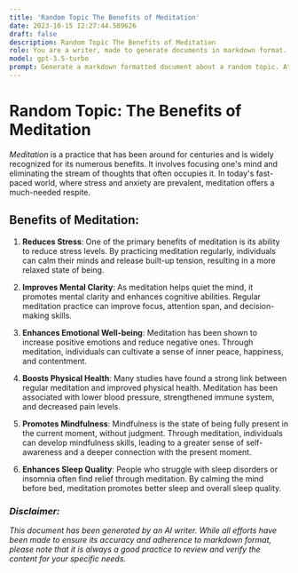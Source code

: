 ```yaml
---
title: 'Random Topic The Benefits of Meditation'
date: 2023-10-15 12:27:44.589626
draft: false
description: Random Topic The Benefits of Meditation
role: You are a writer, made to generate documents in markdown format. It is very important that all of the documents you generate are in valid markdown format.
model: gpt-3.5-turbo
prompt: Generate a markdown formatted document about a random topic. At the bottom, include a disclaimer explaining that the document was generated by you. The first line of the document should be the title. Make sure that the entire document is in proper markdown format, using a mix of various tags to make the document visually appealing.
---
```


# Random Topic: The Benefits of Meditation

*Meditation* is a practice that has been around for centuries and is widely recognized for its numerous benefits. It involves focusing one's mind and eliminating the stream of thoughts that often occupies it. In today's fast-paced world, where stress and anxiety are prevalent, meditation offers a much-needed respite. 

## **Benefits of Meditation:**

1. **Reduces Stress**: One of the primary benefits of meditation is its ability to reduce stress levels. By practicing meditation regularly, individuals can calm their minds and release built-up tension, resulting in a more relaxed state of being.

2. **Improves Mental Clarity**: As meditation helps quiet the mind, it promotes mental clarity and enhances cognitive abilities. Regular meditation practice can improve focus, attention span, and decision-making skills.

3. **Enhances Emotional Well-being**: Meditation has been shown to increase positive emotions and reduce negative ones. Through meditation, individuals can cultivate a sense of inner peace, happiness, and contentment.

4. **Boosts Physical Health**: Many studies have found a strong link between regular meditation and improved physical health. Meditation has been associated with lower blood pressure, strengthened immune system, and decreased pain levels.

5. **Promotes Mindfulness**: Mindfulness is the state of being fully present in the current moment, without judgment. Through meditation, individuals can develop mindfulness skills, leading to a greater sense of self-awareness and a deeper connection with the present moment.

6. **Enhances Sleep Quality**: People who struggle with sleep disorders or insomnia often find relief through meditation. By calming the mind before bed, meditation promotes better sleep and overall sleep quality.

### *Disclaimer:*

*This document has been generated by an AI writer. While all efforts have been made to ensure its accuracy and adherence to markdown format, please note that it is always a good practice to review and verify the content for your specific needs.*